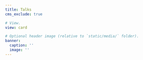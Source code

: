 ```yaml
---
title: Talks
cms_exclude: true

# View.
view: card

# Optional header image (relative to `static/media/` folder).
banner:
  caption: ''
  image: ''
---
```

